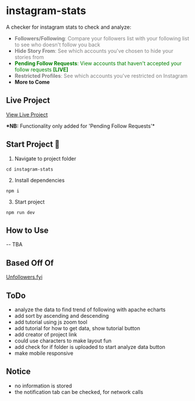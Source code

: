 # instagram-stats

A checker for instagram stats to check and analyze:

- <span style="color:grey;">**Followers/Following**: Compare your followers list with your following list to see who doesn't follow you back</span>
- <span style="color:grey;">**Hide Story From**: See which accounts you've chosen to hide your stories from</span>
- <span style="color:green;">**Pending Follow Requests**: View accounts that haven't accepted your follow requests **[LIVE]**</span>
- <span style="color:grey;">**Restricted Profiles**: See which accounts you've restricted on Instagram</span>
- **More to Come**

## Live Project

<a href="https://iganalyzer.netlify.app" target="_blank">View Live Project</a>


**\*NB:** Functionality only added for 'Pending Follow Requests'\*

## Start Project 🚀

1. Navigate to project folder

```
cd instagram-stats
```

2. Install dependencies

```
npm i
```

3. Start project

```
npm run dev
```

## How to Use

-- TBA

## Based Off Of
<a href="https://unfollowers.fyi" target="_blank">Unfollowers.fyi</a>


## ToDo

- analyze the data to find trend of following with apache echarts
- add sort by ascending and descending
- add tutorial using js zoom tool
- add tutorial for how to get data, show tutorial button
- add creator of project link
- could use characters to make layout fun
- add check for if folder is uploaded to start analyze data button
- make mobile responsive

## Notice

- no information is stored
- the notification tab can be checked, for network calls
